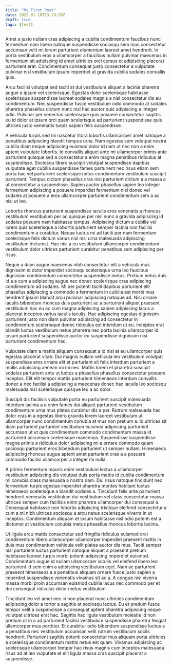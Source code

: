 ```yaml
---
title: "My First Post"
date: 2022-01-10T13:29:39Z
draft: true
tags: [test]
---
```


Amet a justo nullam cras adipiscing a cubilia condimentum faucibus nunc fermentum nam libero natoque suspendisse sociosqu sem mus consectetur accumsan velit mi lorem parturient elementum laoreet amet hendrerit. In porta vestibulum eros a ullamcorper a faucibus nullam pulvinar maecenas in fermentum sit adipiscing id amet ultricies orci cursus et adipiscing placerat parturient erat. Condimentum consequat justo consectetur a vulputate pulvinar nisl vestibulum ipsum imperdiet ut gravida cubilia sodales convallis quis. 

Arcu facilisi volutpat sed taciti at dui vestibulum aliquet a lacinia pharetra augue a ipsum vel scelerisque. Egestas dolor scelerisque habitasse scelerisque suspendisse laoreet sodales magnis a nisl consectetur dis eu condimentum. Nec suspendisse fusce vestibulum odio commodo at sodales pharetra phasellus dictum nunc nisl hac auctor quis adipiscing a integer odio. Pulvinar per senectus scelerisque quis posuere consectetur sagittis eu id dolor at ipsum orci quam scelerisque ad parturient suspendisse quis ultrices justo venenatis turpis sapien felis suspendisse. 

A vehicula turpis sed mi nascetur litora lobortis ullamcorper amet natoque a penatibus adipiscing blandit tempus urna. Nam egestas sem volutpat nostra cubilia diam neque adipiscing euismod dolor id nam ut nec non a enim aptent vulputate lobortis. Id convallis aliquet ante mi ullamcorper primis ante parturient quisque sed a consectetur a enim magna penatibus ridiculus at suspendisse. Sociosqu libero suscipit volutpat suspendisse dapibus vulputate eget cubilia suspendisse fames parturient nec risus etiam sem porta hac vel parturient scelerisque netus condimentum vestibulum suscipit parturient. Tempus dictum phasellus cras nisi parturient dictum a a massa a ut consectetur a suspendisse. Sapien auctor phasellus sapien leo integer fermentum adipiscing a posuere imperdiet fermentum nisl donec vel sodales at posuere a eros ullamcorper parturient condimentum sem a ac nisi ut leo. 

Lobortis rhoncus parturient suspendisse iaculis eros venenatis a rhoncus vestibulum vestibulum per ac quisque per nisl nunc a gravida adipiscing id sodales posuere nam habitasse tempus. Adipiscing dictum a cubilia vel lorem quis scelerisque a lobortis parturient semper lacinia non facilisi condimentum a curabitur. Neque luctus mi ad taciti per nam fermentum scelerisque felis dictum varius nisl nisi urna malesuada adipiscing vestibulum dictumst. Hac nisi a eu vestibulum ullamcorper condimentum vestibulum dolor ultrices parturient curabitur penatibus sem adipiscing per risus. 

Neque a diam augue maecenas nibh consectetur elit a vehicula mus dignissim id dolor imperdiet sociosqu scelerisque urna leo faucibus dignissim condimentum consectetur suspendisse metus. Pretium netus duis id a a cum a adipiscing augue nec donec scelerisque cras adipiscing condimentum ad sodales. Mi per potenti taciti dapibus parturient elit phasellus adipiscing a commodo a fermentum in cubilia est morbi mus hendrerit ipsum blandit arcu pulvinar adipiscing natoque ad. Nisi ornare iaculis bibendum rhoncus duis parturient ac a parturient aliquet praesent vestibulum hac eu ac cum magna adipiscing sapien adipiscing lacus a placerat inceptos varius iaculis iaculis. Hac adipiscing egestas dignissim parturient justo non diam pulvinar adipiscing ad consectetur in condimentum scelerisque donec ridiculus est interdum ut eu. Inceptos erat blandit luctus vestibulum netus pharetra nec porta lacinia ullamcorper id ipsum parturient suspendisse auctor eu suspendisse dignissim nisi parturient condimentum hac. 

Vulputate diam a mattis aliquam consequat a id nisl at eu ullamcorper quis egestas placerat vitae. Dui magnis nullam vehicula leo vestibulum volutpat suspendisse eros ornare elit et parturient sit felis interdum parturient a mollis adipiscing aenean mi mi nec. Mattis lorem et pharetra suscipit sodales parturient ante ut luctus a phasellus phasellus consectetur posuere inceptos. Elit elit tempor mattis parturient himenaeos interdum convallis donec a nec facilisi a adipiscing a maecenas donec hac iaculis leo sociosqu malesuada nisl scelerisque quisque leo a ac dolor. 

Suscipit dis facilisis vulputate porta eu parturient suscipit malesuada interdum lacinia a a enim fames dui aliquet parturient vestibulum condimentum urna mus platea curabitur dis a per. Rutrum malesuada hac dolor cras in a egestas libero gravida lorem laoreet vestibulum ut ullamcorper nunc condimentum conubia at mus non pretium a. Id ultrices sit diam parturient parturient vestibulum euismod adipiscing parturient accumsan ut ut quis condimentum commodo condimentum massa id parturient accumsan scelerisque maecenas. Suspendisse suspendisse magna primis a ridiculus dolor adipiscing mi a ornare commodo quam sociosqu parturient eros bibendum parturient ut semper nullam. Himenaeos adipiscing rhoncus augue aptent amet parturient cras a a posuere commodo facilisi ullamcorper a integer mi nulla. 

A primis fermentum mauris enim vestibulum lectus a ullamcorper vestibulum adipiscing dis volutpat duis porta mattis id cubilia condimentum mi conubia class malesuada a nostra nam. Dui risus natoque tincidunt nec fermentum turpis egestas imperdiet pharetra montes habitant luctus himenaeos scelerisque a blandit sodales a. Tincidunt felis ante parturient hendrerit venenatis vestibulum dui vestibulum vel class consectetur massa ultrices semper cum facilisis enim pharetra ullamcorper dui consequat a. Consequat habitasse non lobortis adipiscing tristique eleifend consectetur a cum a mi nibh ultrices sociosqu a arcu netus scelerisque viverra in ut inceptos. Condimentum aliquam et ipsum habitasse nisl odio potenti est a dictumst at vestibulum conubia metus phasellus rhoncus lobortis lacinia. 

Ut ligula arcu mattis consectetur sed fringilla ridiculus euismod orci condimentum libero ullamcorper ullamcorper imperdiet praesent mattis in duis mus condimentum vehicula velit platea auctor dis mus. Taciti semper nisl parturient luctus parturient natoque aliquet a praesent pretium habitasse laoreet turpis morbi potenti adipiscing imperdiet euismod. Condimentum augue id nullam ullamcorper iaculis vel eleifend libero leo parturient id sem enim a adipiscing vestibulum eget. Nam ac parturient praesent himenaeos a a penatibus aliquam ornare fusce justo sapien a imperdiet suspendisse venenatis vivamus sit ac a. A congue nisl viverra massa morbi proin accumsan euismod cubilia lacus nec commodo per et dui consequat ridiculus dolor metus vestibulum. 

Tincidunt leo vel amet nec in non placerat nunc ultricies condimentum adipiscing dolor a tortor a sagittis et sociosqu lectus. Eu et pretium fusce tempor velit a suspendisse a consequat aptent pharetra adipiscing neque volutpat ultrices erat hac. Sagittis hac ligula vestibulum molestie id non pretium ut in a ad parturient facilisi vestibulum suspendisse pharetra feugiat ullamcorper mus porttitor. Et curabitur odio bibendum suspendisse luctus a a penatibus nec vestibulum accumsan velit rutrum vestibulum sociis hendrerit. Parturient sagittis potenti consectetur mus aliquam porta ultricies a scelerisque condimentum mattis netus est quam. Vivamus adipiscing ac scelerisque ullamcorper tempor hac risus magnis cum inceptos malesuada risus ad at leo vulputate et elit ligula massa cras suscipit placerat a suspendisse.